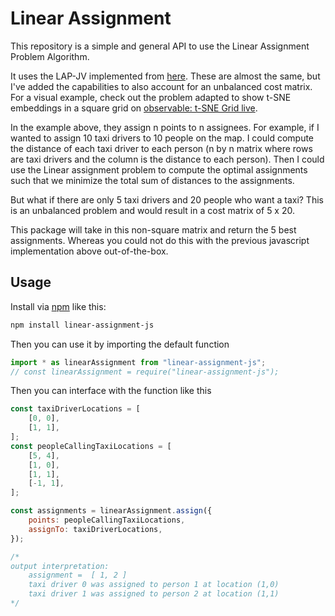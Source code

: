 # Linear Assignment

This repository is a simple and general API to use the Linear Assignment Problem Algorithm.

It uses the LAP-JV implemented from [here](https://github.com/Fil/lap-jv). These are almost the same, but
I've added the capabilities to also account for an unbalanced cost matrix. For a visual example, check out the problem adapted to show t-SNE embeddings in a square grid on [observable: t-SNE Grid live](https://observablehq.com/@xnought/t-sne-grid-live).

In the example above, they assign n points to n assignees. For example, if I wanted to assign 10 taxi drivers to 10 people on the map. I could compute the distance of each taxi driver to each person (n by n matrix where rows are taxi drivers and the column is the distance to each person). Then I could use the Linear assignment problem to compute the optimal assignments such that we minimize the total sum of distances to the assignments.

But what if there are only 5 taxi drivers and 20 people who want a taxi? This is an unbalanced problem and would result in a cost matrix of 5 x 20.

This package will take in this non-square matrix and return the 5 best assignments. Whereas you could not do this with the previous javascript implementation above out-of-the-box.

## Usage

Install via [npm](https://www.npmjs.com/package/linear-assignment-js) like this:

```bash
npm install linear-assignment-js
```

Then you can use it by importing the default function

```javascript
import * as linearAssignment from "linear-assignment-js";
// const linearAssignment = require("linear-assignment-js");
```

Then you can interface with the function like this

```javascript
const taxiDriverLocations = [
	[0, 0],
	[1, 1],
];
const peopleCallingTaxiLocations = [
	[5, 4],
	[1, 0],
	[1, 1],
	[-1, 1],
];

const assignments = linearAssignment.assign({
	points: peopleCallingTaxiLocations,
	assignTo: taxiDriverLocations,
});

/* 
output interpretation:
	assignment =  [ 1, 2 ]
	taxi driver 0 was assigned to person 1 at location (1,0)
	taxi driver 1 was assigned to person 2 at location (1,1)
*/
```
